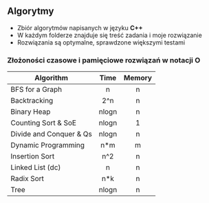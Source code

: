 ## Algorytmy

- Zbiór algorytmów napisanych w języku **C++**
- W każdym folderze znajduje się treść zadania i moje rozwiązanie
- Rozwiązania są optymalne, sprawdzone większymi testami

### Złożoności czasowe i pamięciowe rozwiązań w notacji O
| Algorithm               | Time  | Memory |
|-------------------------|:-----:|:------:|
| BFS for a Graph         |   n   |   n    |
| Backtracking            |  2^n  |   n    |
| Binary Heap             | nlogn |   n    |
| Counting Sort & SoE     | nlogn |   1    |
| Divide and Conquer & Qs | nlogn |   n    |
| Dynamic Programming     |  n*m  |   m    |
| Insertion Sort          |  n^2  |   n    |
| Linked List (dc)        |   n   |   n    |
| Radix Sort              |  n*k  |   n    |
| Tree                    | nlogn |   n    | 
